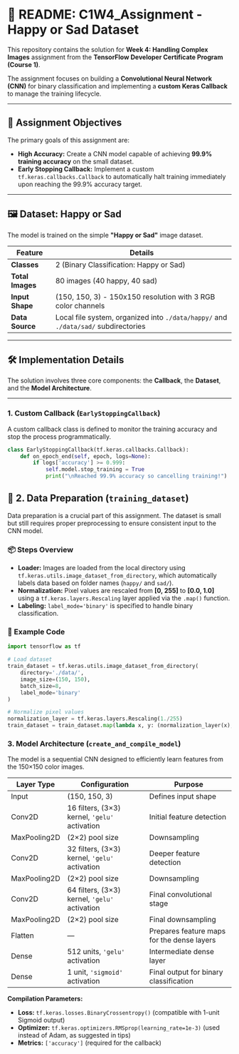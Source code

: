 # 📁 README: C1W4_Assignment - Happy or Sad Dataset

This repository contains the solution for **Week 4: Handling Complex Images** assignment from the **TensorFlow Developer Certificate Program (Course 1)**.

The assignment focuses on building a **Convolutional Neural Network (CNN)** for binary classification and implementing a **custom Keras Callback** to manage the training lifecycle.

---

## 🎯 Assignment Objectives

The primary goals of this assignment are:

- **High Accuracy:** Create a CNN model capable of achieving **99.9% training accuracy** on the small dataset.  
- **Early Stopping Callback:** Implement a custom `tf.keras.callbacks.Callback` to automatically halt training immediately upon reaching the 99.9% accuracy target.

---

## 🖼️ Dataset: Happy or Sad

The model is trained on the simple **"Happy or Sad"** image dataset.

| Feature | Details |
|----------|----------|
| **Classes** | 2 (Binary Classification: Happy or Sad) |
| **Total Images** | 80 images (40 happy, 40 sad) |
| **Input Shape** | (150, 150, 3) - 150x150 resolution with 3 RGB color channels |
| **Data Source** | Local file system, organized into `./data/happy/` and `./data/sad/` subdirectories |

---

## 🛠️ Implementation Details

The solution involves three core components: the **Callback**, the **Dataset**, and the **Model Architecture**.

---

### 1. Custom Callback (`EarlyStoppingCallback`)

A custom callback class is defined to monitor the training accuracy and stop the process programmatically.

```python
class EarlyStoppingCallback(tf.keras.callbacks.Callback):
    def on_epoch_end(self, epoch, logs=None):
        if logs['accuracy'] >= 0.999:
            self.model.stop_training = True
            print("\nReached 99.9% accuracy so cancelling training!")
```
## 🧠 2. Data Preparation (`training_dataset`)

Data preparation is a crucial part of this assignment. The dataset is small but still requires proper preprocessing to ensure consistent input to the CNN model.

### 📦 Steps Overview

- **Loader:** Images are loaded from the local directory using `tf.keras.utils.image_dataset_from_directory`, which automatically labels data based on folder names (`happy/` and `sad/`).  
- **Normalization:** Pixel values are rescaled from **[0, 255]** to **[0.0, 1.0]** using a `tf.keras.layers.Rescaling` layer applied via the `.map()` function.  
- **Labeling:** `label_mode='binary'` is specified to handle binary classification.

### 🧩 Example Code

```python
import tensorflow as tf

# Load dataset
train_dataset = tf.keras.utils.image_dataset_from_directory(
    directory='./data/',
    image_size=(150, 150),
    batch_size=8,
    label_mode='binary'
)

# Normalize pixel values
normalization_layer = tf.keras.layers.Rescaling(1./255)
train_dataset = train_dataset.map(lambda x, y: (normalization_layer(x), y))
```

### 3. Model Architecture (`create_and_compile_model`)

The model is a sequential CNN designed to efficiently learn features from the 150×150 color images.

| **Layer Type** | **Configuration** | **Purpose** |
|----------------|------------------|--------------|
| Input | (150, 150, 3) | Defines input shape |
| Conv2D | 16 filters, (3×3) kernel, `'gelu'` activation | Initial feature detection |
| MaxPooling2D | (2×2) pool size | Downsampling |
| Conv2D | 32 filters, (3×3) kernel, `'gelu'` activation | Deeper feature detection |
| MaxPooling2D | (2×2) pool size | Downsampling |
| Conv2D | 64 filters, (3×3) kernel, `'gelu'` activation | Final convolutional stage |
| MaxPooling2D | (2×2) pool size | Final downsampling |
| Flatten | — | Prepares feature maps for the dense layers |
| Dense | 512 units, `'gelu'` activation | Intermediate dense layer |
| Dense | 1 unit, `'sigmoid'` activation | Final output for binary classification |

**Compilation Parameters:**

- **Loss:** `tf.keras.losses.BinaryCrossentropy()` (compatible with 1-unit Sigmoid output)  
- **Optimizer:** `tf.keras.optimizers.RMSprop(learning_rate=1e-3)` (used instead of Adam, as suggested in tips)  
- **Metrics:** `['accuracy']` (required for the callback)
